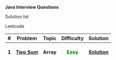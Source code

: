 **Java Interview Questions**

Solution list

Leetcode

<table>
<thead>
<tr>
<th>#</th>
<th>Problem</th>
<th>Topic</th>
<th>Difficulty</th>
<th>Solution</th>
</tr>

<tr>
<th>1</th>
<th><a href="https://leetcode.com/problems/two-sum"> Two Sum</a></th>
<th>Array</th>
<th><p style="color: green">Easy</p></th>
<th><a href="https://github.com/Nikpd/java-interview-questions/tree/main/src/main/java/leetcode/arrays/two_sum"> Solution </a></th>
</tr>
</thead>
</table>

